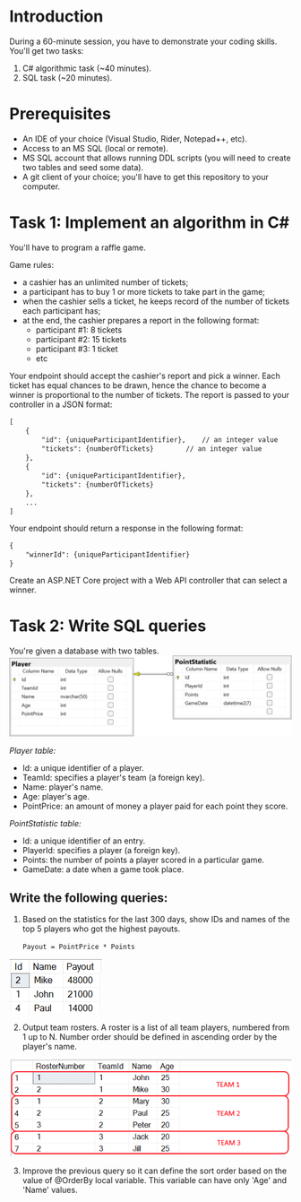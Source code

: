 # Introduction
During a 60-minute session, you have to demonstrate your coding skills.
You'll get two tasks:
1. C# algorithmic task (~40 minutes).
2. SQL task (~20 minutes).

# Prerequisites
- An IDE of your choice (Visual Studio, Rider, Notepad++, etc).
- Access to an MS SQL (local or remote).
- MS SQL account that allows running DDL scripts (you will need to create two tables and seed some data).
- A git client of your choice; you'll have to get this repository to your computer.


# Task 1: Implement an algorithm in C#
You'll have to program a raffle game.

Game rules:
- a cashier has an unlimited number of tickets;
- a participant has to buy 1 or more tickets to take part in the game;
- when the cashier sells a ticket, he keeps record of the number of tickets each participant has;
- at the end, the cashier prepares a report in the following format:
    - participant #1: 8 tickets
    - participant #2: 15 tickets
    - participant #3: 1 ticket
    - etc


Your endpoint should accept the cashier's report and pick a winner. Each ticket has equal chances to be drawn, hence the chance to become a winner is proportional to the number of tickets. 
The report is passed to your controller in a JSON format:
```json5
[
    {
        "id": {uniqueParticipantIdentifier},   	// an integer value
        "tickets": {numberOfTickets}		// an integer value
    },
    {
        "id": {uniqueParticipantIdentifier},
        "tickets": {numberOfTickets}
    },
	...
]
```

Your endpoint should return a response in the following format:

```json5
{
    "winnerId": {uniqueParticipantIdentifier}
}
```

Create an ASP.NET Core project with a Web API controller that can select a winner.

# Task 2: Write SQL queries
You're given a database with two tables.
![DB Schema](img/DB_schema.png)

_Player table:_
- Id: a unique identifier of a player.
- TeamId: specifies a player's team (a foreign key).
- Name: player's name.
- Age: player's age.
- PointPrice: an amount of money a player paid for each point they score.

_PointStatistic table:_
- Id: a unique identifier of an entry.
- PlayerId: specifies a player (a foreign key).
- Points: the number of points a player scored in a particular game.
- GameDate: a date when a game took place.

## Write the following queries:
1. Based on the statistics for the last 300 days, show IDs and names of the top 5 players who got the highest payouts.

   `Payout = PointPrice * Points`

![Top 3 players](img/TopPlayers.png)


2. Output team rosters. A roster is a list of all team players, numbered from 1 up to N. Number order should be defined in ascending order by the player's name.

![Roster example](img/Roster.png)


3. Improve the previous query so it can define the sort order based on the value of @OrderBy local variable. This variable can have only 'Age' and 'Name' values.
